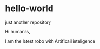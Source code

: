 # hello-world
just another repository

Hi humanas,

I am the latest robo with Artificail inteligence
